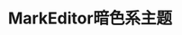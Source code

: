 ﻿---
published: false
title:  MarkEditor暗色系主题
redirect_to:
    - https://halois.github.io/MarkEditor-Theme-DarkStyle/
---
